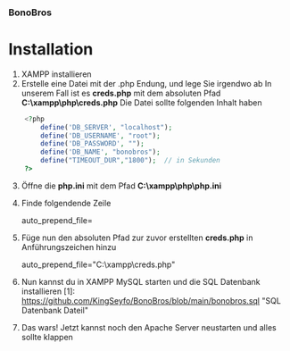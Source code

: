 ### BonoBros

# Installation

1. XAMPP installieren
2. Erstelle eine Datei mit der .php Endung, und lege Sie irgendwo ab
In unserem Fall ist es **creds.php** mit dem absoluten Pfad **C:\xampp\php\creds.php**
Die Datei sollte folgenden Inhalt haben
```php
    <?php 
        define('DB_SERVER', "localhost");
        define('DB_USERNAME', "root");
        define('DB_PASSWORD', "");
        define('DB_NAME', "bonobros");
        define("TIMEOUT_DUR","1800");  // in Sekunden
    ?>
```
3. Öffne die **php.ini** mit dem Pfad **C:\xampp\php\php.ini**
4. Finde folgendende Zeile

    auto_prepend_file=

4. Füge nun den absoluten Pfad zur zuvor erstellten **creds.php** in Anführungszeichen hinzu

    auto_prepend_file="C:\xampp\creds.php"

5. Nun kannst du in XAMPP MySQL starten und die SQL Datenbank installieren
[1]: https://github.com/KingSeyfo/BonoBros/blob/main/bonobros.sql "SQL Datenbank Dateil"
6. Das wars! Jetzt kannst noch den Apache Server neustarten und alles sollte klappen